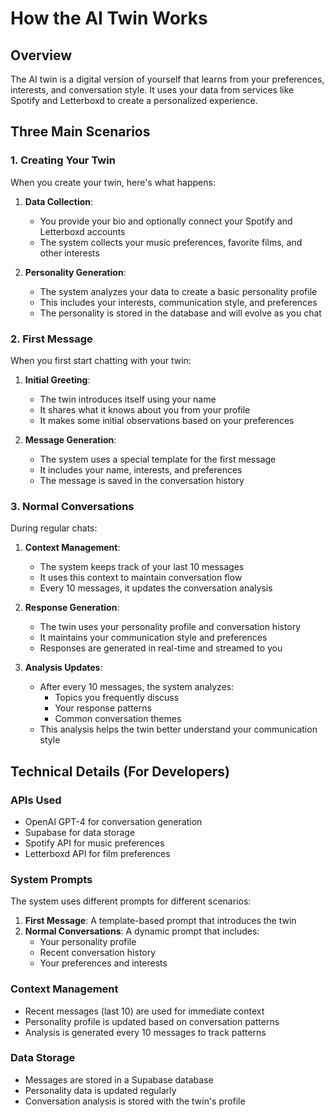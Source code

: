 # How the AI Twin Works

## Overview
The AI twin is a digital version of yourself that learns from your preferences, interests, and conversation style. It uses your data from services like Spotify and Letterboxd to create a personalized experience.

## Three Main Scenarios

### 1. Creating Your Twin
When you create your twin, here's what happens:

1. **Data Collection**:
   - You provide your bio and optionally connect your Spotify and Letterboxd accounts
   - The system collects your music preferences, favorite films, and other interests

2. **Personality Generation**:
   - The system analyzes your data to create a basic personality profile
   - This includes your interests, communication style, and preferences
   - The personality is stored in the database and will evolve as you chat

### 2. First Message
When you first start chatting with your twin:

1. **Initial Greeting**:
   - The twin introduces itself using your name
   - It shares what it knows about you from your profile
   - It makes some initial observations based on your preferences

2. **Message Generation**:
   - The system uses a special template for the first message
   - It includes your name, interests, and preferences
   - The message is saved in the conversation history

### 3. Normal Conversations
During regular chats:

1. **Context Management**:
   - The system keeps track of your last 10 messages
   - It uses this context to maintain conversation flow
   - Every 10 messages, it updates the conversation analysis

2. **Response Generation**:
   - The twin uses your personality profile and conversation history
   - It maintains your communication style and preferences
   - Responses are generated in real-time and streamed to you

3. **Analysis Updates**:
   - After every 10 messages, the system analyzes:
     - Topics you frequently discuss
     - Your response patterns
     - Common conversation themes
   - This analysis helps the twin better understand your communication style

## Technical Details (For Developers)

### APIs Used
- OpenAI GPT-4 for conversation generation
- Supabase for data storage
- Spotify API for music preferences
- Letterboxd API for film preferences

### System Prompts
The system uses different prompts for different scenarios:
1. **First Message**: A template-based prompt that introduces the twin
2. **Normal Conversations**: A dynamic prompt that includes:
   - Your personality profile
   - Recent conversation history
   - Your preferences and interests

### Context Management
- Recent messages (last 10) are used for immediate context
- Personality profile is updated based on conversation patterns
- Analysis is generated every 10 messages to track patterns

### Data Storage
- Messages are stored in a Supabase database
- Personality data is updated regularly
- Conversation analysis is stored with the twin's profile
